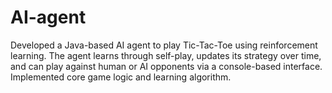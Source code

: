 # AI-agent
Developed a Java-based AI agent to play Tic-Tac-Toe using reinforcement learning. The agent learns through self-play, updates its strategy over time, and can play against human or AI opponents via a console-based interface. Implemented core game logic and learning algorithm.
